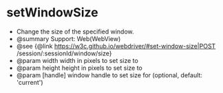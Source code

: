 # setWindowSize

* Change the size of the specified window.
* @summary Support: Web(WebView)
* @see {@link https://w3c.github.io/webdriver/#set-window-size|POST	/session/:sessionId/window/size}
* @param width width in pixels to set size to
* @param height height in pixels to set size to
* @param [handle] window handle to set size for (optional, default: 'current')
